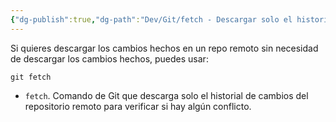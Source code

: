 ```yaml
---
{"dg-publish":true,"dg-path":"Dev/Git/fetch - Descargar solo el historial de un repo remoto en Git.md","permalink":"/dev/git/fetch-descargar-solo-el-historial-de-un-repo-remoto-en-git/","created":"2024-04-03T21:25","updated":"2024-04-03T21:25"}
---
```


Si quieres descargar los cambios hechos en un repo remoto sin necesidad de descargar los cambios hechos, puedes usar:
```bh
git fetch
```
- `fetch`. Comando de Git que descarga solo el historial de cambios del repositorio remoto para verificar si hay algún conflicto.